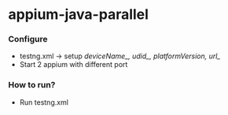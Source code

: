 # appium-java-parallel
 
### Configure 
- testng.xml -> setup *deviceName_, udid_, platformVersion, url_*
- Start 2 appium with different port 

### How to run?
- Run testng.xml
